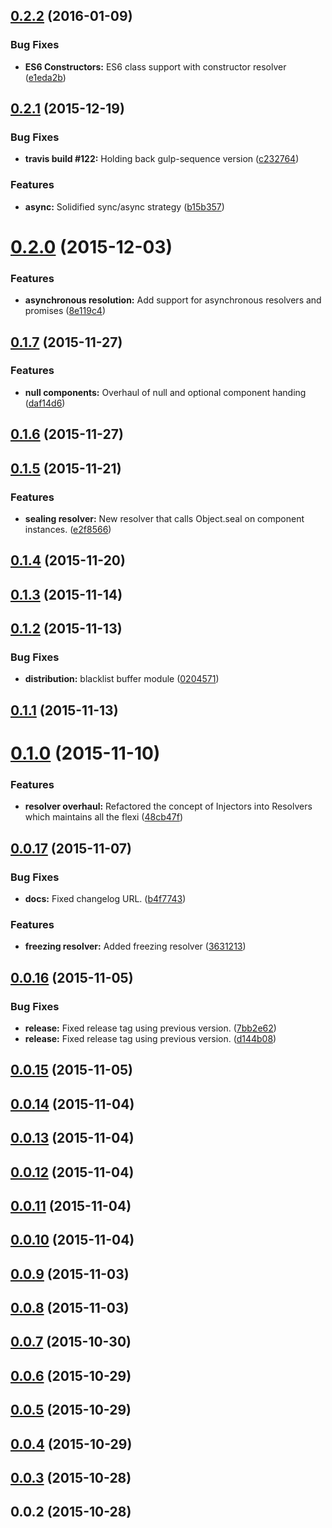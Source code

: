 <a name="0.2.2"></a>
## [0.2.2](https://github.com/troykinsella/junkie/compare/v0.2.1...v0.2.2) (2016-01-09)


### Bug Fixes

* **ES6 Constructors:**  ES6 class support with constructor resolver ([e1eda2b](https://github.com/troykinsella/junkie/commit/e1eda2b))



<a name="0.2.1"></a>
## [0.2.1](https://github.com/troykinsella/junkie/compare/v0.2.0...v0.2.1) (2015-12-19)


### Bug Fixes

* **travis build #122:** Holding back gulp-sequence version ([c232764](https://github.com/troykinsella/junkie/commit/c232764))

### Features

* **async:** Solidified sync/async strategy ([b15b357](https://github.com/troykinsella/junkie/commit/b15b357))



<a name="0.2.0"></a>
# [0.2.0](https://github.com/troykinsella/junkie/compare/v0.1.7...v0.2.0) (2015-12-03)


### Features

* **asynchronous resolution:** Add support for asynchronous resolvers and promises ([8e119c4](https://github.com/troykinsella/junkie/commit/8e119c4))



<a name="0.1.7"></a>
## [0.1.7](https://github.com/troykinsella/junkie/compare/v0.1.6...v0.1.7) (2015-11-27)


### Features

* **null components:** Overhaul of null and optional component handing ([daf14d6](https://github.com/troykinsella/junkie/commit/daf14d6))



<a name="0.1.6"></a>
## [0.1.6](https://github.com/troykinsella/junkie/compare/v0.1.5...v0.1.6) (2015-11-27)




<a name="0.1.5"></a>
## [0.1.5](https://github.com/troykinsella/junkie/compare/v0.1.4...v0.1.5) (2015-11-21)


### Features

* **sealing resolver:** New resolver that calls Object.seal on component instances. ([e2f8566](https://github.com/troykinsella/junkie/commit/e2f8566))



<a name="0.1.4"></a>
## [0.1.4](https://github.com/troykinsella/junkie/compare/v0.1.3...v0.1.4) (2015-11-20)




<a name="0.1.3"></a>
## [0.1.3](https://github.com/troykinsella/junkie/compare/v0.1.2...v0.1.3) (2015-11-14)




<a name="0.1.2"></a>
## [0.1.2](https://github.com/troykinsella/junkie/compare/v0.1.1...v0.1.2) (2015-11-13)


### Bug Fixes

* **distribution:** blacklist buffer module ([0204571](https://github.com/troykinsella/junkie/commit/0204571))



<a name="0.1.1"></a>
## [0.1.1](https://github.com/troykinsella/junkie/compare/v0.1.0...v0.1.1) (2015-11-13)




<a name="0.1.0"></a>
# [0.1.0](https://github.com/troykinsella/junkie/compare/v0.0.17...v0.1.0) (2015-11-10)


### Features

* **resolver overhaul:** Refactored the concept of Injectors into Resolvers which maintains all the flexi ([48cb47f](https://github.com/troykinsella/junkie/commit/48cb47f))



<a name="0.0.17"></a>
## [0.0.17](https://github.com/troykinsella/junkie/compare/v0.0.16...v0.0.17) (2015-11-07)


### Bug Fixes

* **docs:** Fixed changelog URL. ([b4f7743](https://github.com/troykinsella/junkie/commit/b4f7743))

### Features

* **freezing resolver:** Added freezing resolver ([3631213](https://github.com/troykinsella/junkie/commit/3631213))



<a name="0.0.16"></a>
## [0.0.16](https://github.com/troykinsella/junkie/compare/v0.0.15...v0.0.16) (2015-11-05)


### Bug Fixes

* **release:** Fixed release tag using previous version. ([7bb2e62](https://github.com/troykinsella/junkie/commit/7bb2e62))
* **release:** Fixed release tag using previous version. ([d144b08](https://github.com/troykinsella/junkie/commit/d144b08))



<a name="0.0.15"></a>
## [0.0.15](https://github.com/troykinsella/junkie/compare/v0.0.14...v0.0.15) (2015-11-05)




<a name="0.0.14"></a>
## [0.0.14](https://github.com/troykinsella/junkie/compare/v0.0.13...v0.0.14) (2015-11-04)




<a name="0.0.13"></a>
## [0.0.13](https://github.com/troykinsella/junkie/compare/v0.0.12...v0.0.13) (2015-11-04)




<a name="0.0.12"></a>
## [0.0.12](https://github.com/troykinsella/junkie/compare/v0.0.11...v0.0.12) (2015-11-04)




<a name="0.0.11"></a>
## [0.0.11](https://github.com/troykinsella/junkie/compare/v0.0.10...v0.0.11) (2015-11-04)




<a name="0.0.10"></a>
## [0.0.10](https://github.com/troykinsella/junkie/compare/v0.0.9...v0.0.10) (2015-11-04)




<a name="0.0.9"></a>
## [0.0.9](https://github.com/troykinsella/junkie/compare/v0.0.8...v0.0.9) (2015-11-03)




<a name="0.0.8"></a>
## [0.0.8](https://github.com/troykinsella/junkie/compare/v0.0.7...v0.0.8) (2015-11-03)




<a name="0.0.7"></a>
## [0.0.7](https://github.com/troykinsella/junkie/compare/v0.0.6...v0.0.7) (2015-10-30)




<a name="0.0.6"></a>
## [0.0.6](https://github.com/troykinsella/junkie/compare/v0.0.5...v0.0.6) (2015-10-29)




<a name="0.0.5"></a>
## [0.0.5](https://github.com/troykinsella/junkie/compare/v0.0.4...v0.0.5) (2015-10-29)




<a name="0.0.4"></a>
## [0.0.4](https://github.com/troykinsella/junkie/compare/v0.0.3...v0.0.4) (2015-10-29)




<a name="0.0.3"></a>
## [0.0.3](https://github.com/troykinsella/junkie/compare/v0.0.2...v0.0.3) (2015-10-28)




<a name="0.0.2"></a>
## 0.0.2 (2015-10-28)




